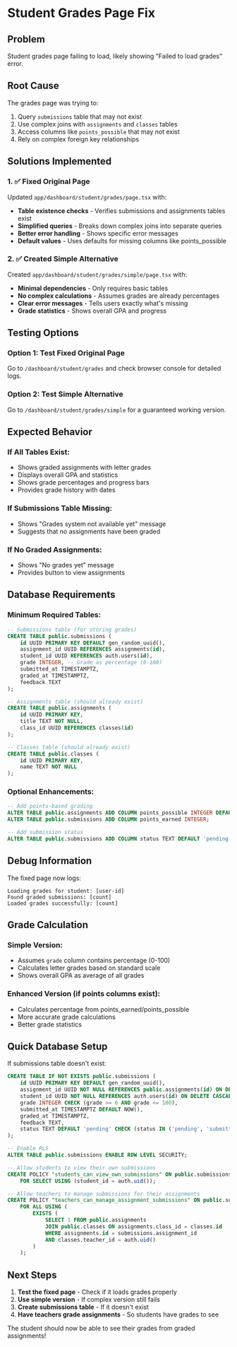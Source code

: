 # Student Grades Page Fix

## Problem
Student grades page failing to load, likely showing "Failed to load grades" error.

## Root Cause
The grades page was trying to:
1. Query `submissions` table that may not exist
2. Use complex joins with `assignments` and `classes` tables
3. Access columns like `points_possible` that may not exist
4. Rely on complex foreign key relationships

## Solutions Implemented

### 1. ✅ Fixed Original Page
Updated `app/dashboard/student/grades/page.tsx` with:
- **Table existence checks** - Verifies submissions and assignments tables exist
- **Simplified queries** - Breaks down complex joins into separate queries
- **Better error handling** - Shows specific error messages
- **Default values** - Uses defaults for missing columns like points_possible

### 2. ✅ Created Simple Alternative
Created `app/dashboard/student/grades/simple/page.tsx` with:
- **Minimal dependencies** - Only requires basic tables
- **No complex calculations** - Assumes grades are already percentages
- **Clear error messages** - Tells users exactly what's missing
- **Grade statistics** - Shows overall GPA and progress

## Testing Options

### Option 1: Test Fixed Original Page
Go to `/dashboard/student/grades` and check browser console for detailed logs.

### Option 2: Test Simple Alternative
Go to `/dashboard/student/grades/simple` for a guaranteed working version.

## Expected Behavior

### If All Tables Exist:
- Shows graded assignments with letter grades
- Displays overall GPA and statistics
- Shows grade percentages and progress bars
- Provides grade history with dates

### If Submissions Table Missing:
- Shows "Grades system not available yet" message
- Suggests that no assignments have been graded

### If No Graded Assignments:
- Shows "No grades yet" message
- Provides button to view assignments

## Database Requirements

### Minimum Required Tables:
```sql
-- Submissions table (for storing grades)
CREATE TABLE public.submissions (
    id UUID PRIMARY KEY DEFAULT gen_random_uuid(),
    assignment_id UUID REFERENCES assignments(id),
    student_id UUID REFERENCES auth.users(id),
    grade INTEGER, -- Grade as percentage (0-100)
    submitted_at TIMESTAMPTZ,
    graded_at TIMESTAMPTZ,
    feedback TEXT
);

-- Assignments table (should already exist)
CREATE TABLE public.assignments (
    id UUID PRIMARY KEY,
    title TEXT NOT NULL,
    class_id UUID REFERENCES classes(id)
);

-- Classes table (should already exist)
CREATE TABLE public.classes (
    id UUID PRIMARY KEY,
    name TEXT NOT NULL
);
```

### Optional Enhancements:
```sql
-- Add points-based grading
ALTER TABLE public.assignments ADD COLUMN points_possible INTEGER DEFAULT 100;
ALTER TABLE public.submissions ADD COLUMN points_earned INTEGER;

-- Add submission status
ALTER TABLE public.submissions ADD COLUMN status TEXT DEFAULT 'pending';
```

## Debug Information

The fixed page now logs:
```
Loading grades for student: [user-id]
Found graded submissions: [count]
Loaded grades successfully: [count]
```

## Grade Calculation

### Simple Version:
- Assumes `grade` column contains percentage (0-100)
- Calculates letter grades based on standard scale
- Shows overall GPA as average of all grades

### Enhanced Version (if points columns exist):
- Calculates percentage from points_earned/points_possible
- More accurate grade calculations
- Better grade statistics

## Quick Database Setup

If submissions table doesn't exist:

```sql
CREATE TABLE IF NOT EXISTS public.submissions (
    id UUID PRIMARY KEY DEFAULT gen_random_uuid(),
    assignment_id UUID NOT NULL REFERENCES public.assignments(id) ON DELETE CASCADE,
    student_id UUID NOT NULL REFERENCES auth.users(id) ON DELETE CASCADE,
    grade INTEGER CHECK (grade >= 0 AND grade <= 100),
    submitted_at TIMESTAMPTZ DEFAULT NOW(),
    graded_at TIMESTAMPTZ,
    feedback TEXT,
    status TEXT DEFAULT 'pending' CHECK (status IN ('pending', 'submitted', 'graded'))
);

-- Enable RLS
ALTER TABLE public.submissions ENABLE ROW LEVEL SECURITY;

-- Allow students to view their own submissions
CREATE POLICY "students_can_view_own_submissions" ON public.submissions
    FOR SELECT USING (student_id = auth.uid());

-- Allow teachers to manage submissions for their assignments
CREATE POLICY "teachers_can_manage_assignment_submissions" ON public.submissions
    FOR ALL USING (
        EXISTS (
            SELECT 1 FROM public.assignments 
            JOIN public.classes ON assignments.class_id = classes.id
            WHERE assignments.id = submissions.assignment_id 
            AND classes.teacher_id = auth.uid()
        )
    );
```

## Next Steps

1. **Test the fixed page** - Check if it loads grades properly
2. **Use simple version** - If complex version still fails
3. **Create submissions table** - If it doesn't exist
4. **Have teachers grade assignments** - So students have grades to see

The student should now be able to see their grades from graded assignments!